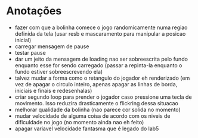 # Anotações
- fazer com que a bolinha comece o jogo randomicamente numa regiao definida da tela (usar resb e mascaramento para manipular a posicao inicial)
- carregar mensagem de pause
- testar pause
- dar um jeito da mensagem de loading nao ser sobreescrita pelo fundo enquanto esse for sendo carregado (passar a repinta-la enquanto o fundo estiver sobreescrevendo ela)
- talvez mudar a forma como o retangulo do jogador eh renderizado (em vez de apagar o circulo inteiro, apenas apagar as linhas de borda, iniciais e finais e redesenhalas)
- criar segundo loop para prender o jogador caso pressione uma tecla de movimento. Isso reduzira drasticamente o flickring dessa situacao
- melhorar qualidade da bolinha (nao parece cor solida no momento)
- mudar velocidade de alguma coisa de acordo com os niveis de dificuldade no jogo (no momento ainda nao eh feito)
- apagar variavel velocidade fantasma que é legado do lab5
